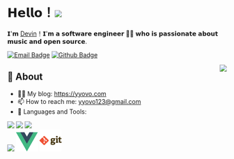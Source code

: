 <!---
- 👋 Hi, I’m @yang2048
- 👀 I’m interested in ...
- 🌱 I’m currently learning ...
- 💞️ I’m looking to collaborate on ...
- 📫 How to reach me ...

yang2048/yang2048 is a ✨ special ✨ repository because its `README.md` (this file) appears on your GitHub profile.
You can click the Preview link to take a look at your changes.
--->
# 𝗛𝗲𝗹𝗹𝗼！<img src="https://user-images.githubusercontent.com/5679180/79618120-0daffb80-80be-11ea-819e-d2b0fa904d07.gif" width="27px"> 

𝗜'𝗺 [Devin](https://github.com/yang2048)！𝗜'𝗺 𝗮 𝘀𝗼𝗳𝘁𝘄𝗮𝗿𝗲 𝗲𝗻𝗴𝗶𝗻𝗲𝗲𝗿 👨‍💻 𝘄𝗵𝗼 𝗶𝘀 𝗽𝗮𝘀𝘀𝗶𝗼𝗻𝗮𝘁𝗲 𝗮𝗯𝗼𝘂𝘁 𝗺𝘂𝘀𝗶𝗰 𝗮𝗻𝗱 𝗼𝗽𝗲𝗻 𝘀𝗼𝘂𝗿𝗰𝗲.

<!---[![Twitter Badge](https://img.shields.io/badge/-Twitter-1da1f2?style=flat-square&labelColor=1da1f2&logo=twitter&logoColor=white&link=https://twitter.com/yyovo123)](https://twitter.com/yyovo123)--->
[![Email Badge](https://img.shields.io/badge/-Email-c14438?style=flat-square&logo=Gmail&logoColor=white&link=mailto:yyovo123@gmail.com)](mailto:yyovo123@gmail.com)
[![Github Badge](https://img.shields.io/badge/-Github-232323?style=flat-square&logo=Github&logoColor=white&link=https://github.com/yang2048)](https://github.com/yang2048)
<!---![visitors](https://visitor-badge.laobi.icu/badge?page_id=zjwo)--->

<img align="right" src="https://github-readme-stats.vercel.app/api?username=yang2048&show_icons=true&hide_border=true">

## 🧐 About

- 👨‍💻 My blog: https://yyovo.com
- 📫 How to reach me: yyovo123@gmail.com
- 🌱 Languages and Tools: 

<code><img width="10%" src="https://www.vectorlogo.zone/logos/java/java-ar21.svg"></code>
<code><a href="https://www.linux.org/" target="_blank"><img height="50" src="https://www.vectorlogo.zone/logos/linux/linux-ar21.svg"></a></code>
<code><a href="https://www.docker.com/" target="_blank"><img height="50" src="https://www.vectorlogo.zone/logos/docker/docker-official.svg"></a></code>
<br />
<code><img width="10%" src="https://upload.wikimedia.org/wikipedia/commons/d/d9/Node.js_logo.svg"></code>
<code><img width="10%" src="https://github.com/vuejs/art/blob/master/logo.svg"></code>
<code><img width="10%" src="https://raw.githubusercontent.com/github/explore/80688e429a7d4ef2fca1e82350fe8e3517d3494d/topics/git/git.png"></code>
<br />
